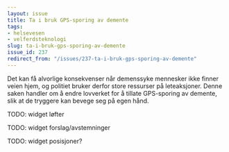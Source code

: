 ```yaml
---
layout: issue
title: Ta i bruk GPS-sporing av demente
tags:
- helsevesen
- velferdsteknologi
slug: ta-i-bruk-gps-sporing-av-demente
issue_id: 237
redirect_from: "/issues/237-ta-i-bruk-gps-sporing-av-demente"
---
```


Det kan få alvorlige konsekvenser når demenssyke mennesker ikke finner veien hjem, og politiet bruker derfor store ressurser på leteaksjoner. Denne saken handler om å endre lovverket for å tillate GPS-sporing av demente, slik at de tryggere kan bevege seg på egen hånd. 

TODO: widget løfter

TODO: widget forslag/avstemninger

TODO: widget posisjoner?

